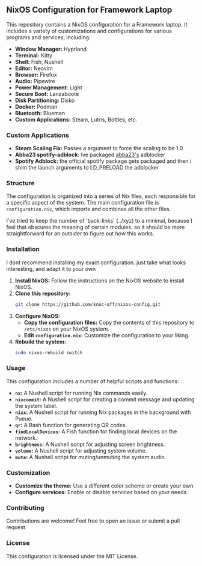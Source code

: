 ## NixOS Configuration for Framework Laptop

This repository contains a NixOS configuration for a Framework laptop. It includes a variety of customizations and configurations for various programs and services, including:

* **Window Manager:** Hyprland
* **Terminal:** Kitty
* **Shell:** Fish, Nushell
* **Editor:** Neovim
* **Browser:** Firefox
* **Audio:** Pipewire
* **Power Management:** Light
* **Secure Boot:** Lanzaboote
* **Disk Partitioning:** Disko
* **Docker:** Podman
* **Bluetooth:** Blueman
* **Custom Applications:** Steam, Lutris, Bottles, etc.

### Custom Applications
* **Steam Scaling Fix:** Passes a argument to force the scaling to be 1.0
* **Abba23 spotify-adblock:** Ive packaged [abba23's](https://github.com/abba23/spotify-adblock) adblocker
* **Spotify Adblock:** the official spotify package gets packaged and then i shim the launch arguments to LD_PRELOAD the adblocker

### Structure

The configuration is organized into a series of Nix files, each responsible for a specific aspect of the system.
The main configuration file is `configuration.nix`, which imports and combines all the other files.

I've tried to keep the number of 'back-links' (../xyz) to a minimal, because I feel that obscures the meaning of certain modules.
so it should be more straightforward for an outsider to figure out how this works.

### Installation

I dont recommend installing my exact configuration. just take what looks interesting, and adapt it to your own

1. **Install NixOS:** Follow the instructions on the NixOS website to install NixOS.
2. **Clone this repository:**
   ```bash
   git clone https://github.com/knoc-off/nixos-config.git
   ```
3. **Configure NixOS:**
   * **Copy the configuration files:** Copy the contents of this repository to `/etc/nixos` on your NixOS system.
   * **Edit `configuration.nix`:** Customize the configuration to your liking.
4. **Rebuild the system:**
   ```bash
   sudo nixos-rebuild switch
   ```

### Usage

This configuration includes a number of helpful scripts and functions:

* **`nx`:** A Nushell script for running Nix commands easily.
* **`nixcommit`:** A Nushell script for creating a commit message and updating the system label.
* **`nixx`:** A Nushell script for running Nix packages in the background with Pueue.
* **`qr`:** A Bash function for generating QR codes.
* **`findLocalDevices`:** A Fish function for finding local devices on the network.
* **`brightness`:** A Nushell script for adjusting screen brightness.
* **`volume`:** A Nushell script for adjusting system volume.
* **`mute`:** A Nushell script for muting/unmuting the system audio.

### Customization

* **Customize the theme:** Use a different color scheme or create your own.
* **Configure services:** Enable or disable services based on your needs.

### Contributing

Contributions are welcome! Feel free to open an issue or submit a pull request.

### License

This configuration is licensed under the MIT License.
